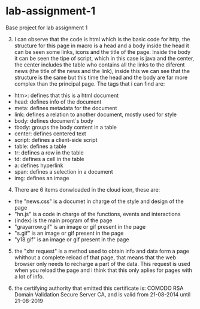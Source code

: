 # lab-assignment-1
Base project for lab assignment 1

3) I can observe that the code is html which is the basic code for http, the structure for this page in macro is a head and a body
inside the head it can be seen some links, icons and the title of the page. 
Inside the body it can be seen the tipe of script, which in this case is java and the center, the center includes the table who contains
all the links to the diferent news (the title of the news and the link), inside this we can see that the structure is the same but this
time the head and the body are far more complex than the principal page.
The tags that i can find are:
- htm>: defines that this is a html document
- head: defines info of the document
- meta: defines metadata for the document
- link: defines a relation to another document, mostly used for style
- body: defines document´s body
- tbody: groups the body content in a table
- center: defines centered text
- script: defines a client-side script
- table: defines a table
- tr: defines a row in the table
- td: defines a cell in the table
- a: defines hyperlink
- span: defines a selection in a document
- img: defines an image
  
  
4) There are 6 items donwloaded in the cloud icon, these are:
- the "news.css" is a documet in charge of the style and design of the page
- "hn.js" is a code in charge of the functions, events and interactions
- (index) is the main program of the page
- "grayarrow.gif" is an image or gif present in the page
- "s.gif" is an image or gif present in the page
- "y18.gif" is an image or gif present in the page


5) the "xhr request" is a method used to obtain info and data form a page whithout a complete reload of that page, that means that the
web browser only needs to recharge a part of the data. This request is used when you reload the page and i think that this only aplies for 
pages with a lot of info.


6) the certifying authority that emitted this certificate is: COMODO RSA Domain Validation Secure Server CA, and is valid from
21-08-2014 until 21-08-2019


